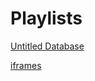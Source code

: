 # Playlists

[Untitled Database](Playlists%20225ef0490c6c4b4d8ebdcccb55700c0b/Untitled%20Database%20d5be96a8addf4a2584e2faf72c3c22df.csv)

[iframes](https://www.notion.so/iframes-b402e4fce4804eb3862baa972d669bc7?pvs=21)